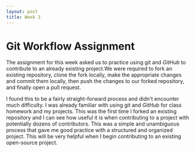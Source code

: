 ```yaml
---
layout: post
title: Week 3
---
```


# Git Workflow Assignment

The assignment for this week asked us to practice using git and *GitHub* to contribute to an already existing 
project.We were required to fork an existing repository, clone the fork locally, make the appropriate changes and commit them 
locally, then push the changes to our forked repository, and finally open a pull request.

I found this to be a fairly straight-forward process and didn't encounter much difficulty. I was already familiar with
using git and *GitHub* for class homework and my projects. This was the first time I forked an existing repository and I can see how
useful it is when contributing to a project with potentially dozens of contributors. This was a simple and unambiguous process
that gave me good practice with a structured and organized project. This will be very helpful when I begin contributing to an
existing open-source project.
